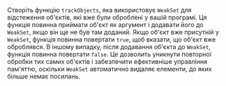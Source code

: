 Створіть функцію `trackObjects`, яка використовує `WeakSet` для відстеження об'єктів, які вже були оброблені у вашій програмі. Ця функція повинна приймати об'єкт як аргумент і додавати його до `WeakSet`, якщо він ще не був там доданий. Якщо об'єкт вже присутній у `WeakSet`, функція повинна повертати `true`, щоб вказати, що об'єкт вже оброблявся. В іншому випадку, після додавання об'єкта до `WeakSet`, функція повинна повертати `false`. Це дозволить уникнути повторної обробки тих самих об'єктів і забезпечити ефективніше управління пам'яттю, оскільки `WeakSet` автоматично видаляє елементи, до яких більше немає посилань.

